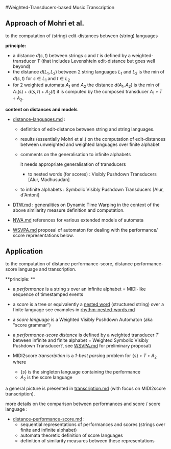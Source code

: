 #Weighted-Transducers-based Music Transcription


## Approach of Mohri et al.
to the computation of (string) edit-distances between (string) languages

**principle:**
- a distance $`d(s, t)`$ between strings $`s`$ and $`t`$  is defined by a weighted-transducer $`T`$
  (that includes Levenshtein edit-distance but goes  well beyond)
- the distance  $`d(L_1, L_2)`$  between 2 string languages $`L_1`$ and $`L_2`$ is the min of  $`d(s, t)`$  for  $`s ∈ L_1`$ and $`t∈ L_2`$
- for 2 weighted automata $`A_1`$  and  $`A_2`$  the distance $`d(A_1, A_2)`$ is the min of    $`A_1(s) + d(s, t) + A_2(t)`$
  it is computed by the composed transducer $`A_1 \circ T \circ A_2`$.


**content on distances and models**

- [distance-languages.md](distance-languages.md) : 

  - definition of edit-distance between string and string languages.

  - results (essentially Mohri et al.) on the computation of edit-distances between unweighted and weighted languages over finite alphabet 

  - comments on the generalisation to infinite alphabets

    it needs appropriate generalisation of transducers 

    - to nested words (for scores) : Visibly Pushdown Transducers [Alur, Madhusudan]
  - to infinite alphabets : Symbolic Visibly Pushdown Transducers [Alur, d'Antoni]
  
- [DTW.md](DTW.md) : generalities on Dynamic Time Warping 
  in the context of the above similarity measure definition and computation.

- [NWA.md](NWA.md) references for various extended models of automata

- [WSVPA.md](WSVPA.md) proposal of automaton for dealing with the performance/ score representations below.


##  Application
to the  computation of distance performance-score, distance  performance-score language and transcription.


**principle: **

- a *performance* is a string  $`s`$  over an infinite alphabet
  = MIDI-like sequence of timestamped events

- a *score* is a tree or equivalently a [nested word](https://www.cis.upenn.edu/~alur/nw.html)   (structured string) over a finite language
 see examples in  [rhythm-nested-words.md](rhythm-nested-words.md) 

- a *score language* is a Weighted Visibly Pushdown Automaton (aka "score grammar")

- a *performance-score distance* is defined by a weighted transducer $`T`$ between infinite and finite alphabet
  = Weighted Symbolic Visibly Pushdown Transducer?, see [WSVPA.md](WSVPA.md) for preliminary proposal)

- MIDI2score *transcription* is a *1-best parsin*g problem for $` \{ s \} \circ T \circ A_2`$ where
  - $`\{ s \}`$  is the singleton language containing the performance
  - $`A_2`$ is the score language


a general picture is presented in [transcription.md](transcription.md) (with focus on MIDI2score transcription).

more details on the comparison between performances and score / score language :

- [distance-performance-score.md](distance-performance-score.md) :
  - sequential representations of performances and scores (strings over finite and infinite alphabet) 
  - automata theoretic definition of score languages
  - definition of similarity measures between these representations

  

  





